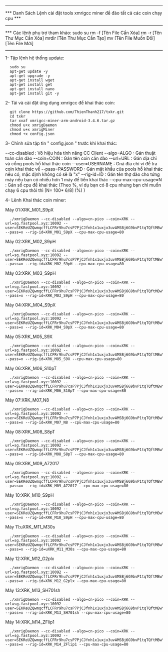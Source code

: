 **********************************************************************************
*** Danh Sách Lệnh cài đặt tools xmrigcc miner để đào tất cả các coin chạy cpu ***
**********************************************************************************
*** Các lệnh phụ trợ tham khảo:
sudo su 
rm -f [Tên File Cần Xóa]
rm -r [Tên Thư Mục Cần Xóa]
mrdir [Tên Thư Mục Cần Tạo]
mv [Tên File Muốn Đổi] [Tên File Mới]

**********************************************************************************

1- Tập lệnh hệ thống update:

      sudo su
      apt-get update -y 
      apt-get upgrade -y
      apt-get install wget 
      apt-get install get 
      apt-get install nano
      apt-get install git -y

2- Tải và cài đặt ứng dụng xmrigcc để khai thác coin:

      git clone https://github.com/ThienThanh217/txkr.git
      cd txkr
      tar xvaf xmrigcc-miner-arm-android-3.4.6.tar.gz
      chmod u+x xmrigDaemon
      chmod u+x xmrigMiner
      chmod +x config.json

3- Chỉnh sửa tập tin " config.json "  trước khi khai thác:

--cc-disabled : Vô hiệu hóa tính năng CC Client
--algo=ALGO : Gán thuật toán cần đào
--coin=COIN : Gán tên coin cần đào
--url=URL : Gán địa chỉ và cổng pools hồ khai thác coin
--user=USERNAME : Gná địa chỉ ví để tra coin khai thác về
--pass=PASSWORD : Gán mật khẩu của pools hồ khai thác nếu có, mặc định không có sẽ là "x"
--rig-id=ID : Gán tên thợ đào cho tứng máy nếu bạn có nhiều hơn 1 máy để tiền khai thác
--cpu-max-cpu-usage=N : Gán số cpu để khai thác (Theo %, ví dụ bạn có 8 cpu nhưng bạn chỉ muốn chạy 6 cpu thôi thì [N= 100* 6/8] (%) )


4- Lênh Khai thác coin miner:

Máy 01:XRK_M01_S9pX

      ./xmrigDaemon --cc-disabled --algo=cn-pico --coin=XRK --url=sg.fastpool.xyz:10092 --user=SEKReUZQwmqcffLCFRr9hu7csP7PjCJfnh1x1uxjx3uvAMSBj6G9bvP1tqTQftMBwYaJErjc8yfNmBLBTKL9rM1Y3k7SAwTUZUd --pass=x --rig-id=XRK_M01_S9pX --cpu-max-cpu-usage=80

Máy 02:XRK_M02_S9pH

      ./xmrigDaemon --cc-disabled --algo=cn-pico --coin=XRK --url=sg.fastpool.xyz:10092 --user=SEKReUZQwmqcffLCFRr9hu7csP7PjCJfnh1x1uxjx3uvAMSBj6G9bvP1tqTQftMBwYaJErjc8yfNmBLBTKL9rM1Y3k7SAwTUZUd --pass=x --rig-id=XRK_M02_S9pH --cpu-max-cpu-usage=80

Máy 03:XRK_M03_S9pH

      ./xmrigDaemon --cc-disabled --algo=cn-pico --coin=XRK --url=sg.fastpool.xyz:10092 --user=SEKReUZQwmqcffLCFRr9hu7csP7PjCJfnh1x1uxjx3uvAMSBj6G9bvP1tqTQftMBwYaJErjc8yfNmBLBTKL9rM1Y3k7SAwTUZUd --pass=x --rig-id=XRK_M03_S9pH --cpu-max-cpu-usage=80

Máy 04:XRK_M04_S9pX

      ./xmrigDaemon --cc-disabled --algo=cn-pico --coin=XRK --url=sg.fastpool.xyz:10092 --user=SEKReUZQwmqcffLCFRr9hu7csP7PjCJfnh1x1uxjx3uvAMSBj6G9bvP1tqTQftMBwYaJErjc8yfNmBLBTKL9rM1Y3k7SAwTUZUd --pass=x --rig-id=XRK_M04_S9pX --cpu-max-cpu-usage=80

Máy 05:XRK_M05_S9X

      ./xmrigDaemon --cc-disabled --algo=cn-pico --coin=XRK --url=sg.fastpool.xyz:10092 --user=SEKReUZQwmqcffLCFRr9hu7csP7PjCJfnh1x1uxjx3uvAMSBj6G9bvP1tqTQftMBwYaJErjc8yfNmBLBTKL9rM1Y3k7SAwTUZUd --pass=x --rig-id=XRK_M05_S9X --cpu-max-cpu-usage=80

Máy 06:XRK_M06_S10pT

      ./xmrigDaemon --cc-disabled --algo=cn-pico --coin=XRK --url=sg.fastpool.xyz:10092 --user=SEKReUZQwmqcffLCFRr9hu7csP7PjCJfnh1x1uxjx3uvAMSBj6G9bvP1tqTQftMBwYaJErjc8yfNmBLBTKL9rM1Y3k7SAwTUZUd --pass=x --rig-id=XRK_M06_S10pT --cpu-max-cpu-usage=80

Máy 07:XRK_M07_N8

      ./xmrigDaemon --cc-disabled --algo=cn-pico --coin=XRK --url=sg.fastpool.xyz:10092 --user=SEKReUZQwmqcffLCFRr9hu7csP7PjCJfnh1x1uxjx3uvAMSBj6G9bvP1tqTQftMBwYaJErjc8yfNmBLBTKL9rM1Y3k7SAwTUZUd --pass=x --rig-id=XRK_M07_N8 --cpu-max-cpu-usage=80

Máy 08:XRK_M08_S8pT

      ./xmrigDaemon --cc-disabled --algo=cn-pico --coin=XRK --url=sg.fastpool.xyz:10092 --user=SEKReUZQwmqcffLCFRr9hu7csP7PjCJfnh1x1uxjx3uvAMSBj6G9bvP1tqTQftMBwYaJErjc8yfNmBLBTKL9rM1Y3k7SAwTUZUd --pass=x --rig-id=XRK_M08_S8pT --cpu-max-cpu-usage=80

Máy 09:XRK_M09_A72017

      ./xmrigDaemon --cc-disabled --algo=cn-pico --coin=XRK --url=sg.fastpool.xyz:10092 --user=SEKReUZQwmqcffLCFRr9hu7csP7PjCJfnh1x1uxjx3uvAMSBj6G9bvP1tqTQftMBwYaJErjc8yfNmBLBTKL9rM1Y3k7SAwTUZUd --pass=x --rig-id=XRK_M09_A72017 --cpu-max-cpu-usage=80

Máy 10:XRK_M10_S9pH

      ./xmrigDaemon --cc-disabled --algo=cn-pico --coin=XRK --url=sg.fastpool.xyz:10092 --user=SEKReUZQwmqcffLCFRr9hu7csP7PjCJfnh1x1uxjx3uvAMSBj6G9bvP1tqTQftMBwYaJErjc8yfNmBLBTKL9rM1Y3k7SAwTUZUd --pass=x --rig-id=XRK_M10_S9pH --cpu-max-cpu-usage=80

Máy 11:uXRK_M11_M30s

      ./xmrigDaemon --cc-disabled --algo=cn-pico --coin=XRK --url=sg.fastpool.xyz:10092 --user=SEKReUZQwmqcffLCFRr9hu7csP7PjCJfnh1x1uxjx3uvAMSBj6G9bvP1tqTQftMBwYaJErjc8yfNmBLBTKL9rM1Y3k7SAwTUZUd --pass=x --rig-id=uXRK_M11_M30s --cpu-max-cpu-usage=80

Máy 12:XRK_M12_G2plx

      ./xmrigDaemon --cc-disabled --algo=cn-pico --coin=XRK --url=sg.fastpool.xyz:10092 --user=SEKReUZQwmqcffLCFRr9hu7csP7PjCJfnh1x1uxjx3uvAMSBj6G9bvP1tqTQftMBwYaJErjc8yfNmBLBTKL9rM1Y3k7SAwTUZUd --pass=x --rig-id=XRK_M12_G2plx --cpu-max-cpu-usage=80

Máy 13:XRK_M13_SH701sh

      ./xmrigDaemon --cc-disabled --algo=cn-pico --coin=XRK --url=sg.fastpool.xyz:10092 --user=SEKReUZQwmqcffLCFRr9hu7csP7PjCJfnh1x1uxjx3uvAMSBj6G9bvP1tqTQftMBwYaJErjc8yfNmBLBTKL9rM1Y3k7SAwTUZUd --pass=x --rig-id=XRK_M13_SH701sh --cpu-max-cpu-usage=80

Máy 14:XRK_M14_ZFlip1

      ./xmrigDaemon --cc-disabled --algo=cn-pico --coin=XRK --url=sg.fastpool.xyz:10092 --user=SEKReUZQwmqcffLCFRr9hu7csP7PjCJfnh1x1uxjx3uvAMSBj6G9bvP1tqTQftMBwYaJErjc8yfNmBLBTKL9rM1Y3k7SAwTUZUd.XRK_M14_ZFlip1 --pass=x --rig-id=XRK_M14_ZFlip1 --cpu-max-cpu-usage=80

